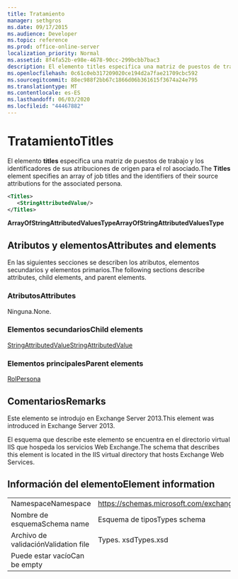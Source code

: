 ```yaml
---
title: Tratamiento
manager: sethgros
ms.date: 09/17/2015
ms.audience: Developer
ms.topic: reference
ms.prod: office-online-server
localization_priority: Normal
ms.assetid: 8f4fa52b-e98e-4678-90cc-299bcbb7bac3
description: El elemento titles especifica una matriz de puestos de trabajo y los identificadores de sus atribuciones de origen para el rol asociado.
ms.openlocfilehash: 0c61c0eb317209020ce194d2a7fae21709cbc592
ms.sourcegitcommit: 88ec988f2bb67c1866d06b361615f3674a24e795
ms.translationtype: MT
ms.contentlocale: es-ES
ms.lasthandoff: 06/03/2020
ms.locfileid: "44467882"
---
```

# <a name="titles"></a><span data-ttu-id="6bbf8-103">Tratamiento</span><span class="sxs-lookup"><span data-stu-id="6bbf8-103">Titles</span></span>

<span data-ttu-id="6bbf8-104">El elemento **titles** especifica una matriz de puestos de trabajo y los identificadores de sus atribuciones de origen para el rol asociado.</span><span class="sxs-lookup"><span data-stu-id="6bbf8-104">The **Titles** element specifies an array of job titles and the identifiers of their source attributions for the associated persona.</span></span> 
  
```XML
<Titles>
   <StringAttributedValue/>
</Titles>
```

 <span data-ttu-id="6bbf8-105">**ArrayOfStringAttributedValuesType**</span><span class="sxs-lookup"><span data-stu-id="6bbf8-105">**ArrayOfStringAttributedValuesType**</span></span>
## <a name="attributes-and-elements"></a><span data-ttu-id="6bbf8-106">Atributos y elementos</span><span class="sxs-lookup"><span data-stu-id="6bbf8-106">Attributes and elements</span></span>

<span data-ttu-id="6bbf8-107">En las siguientes secciones se describen los atributos, elementos secundarios y elementos primarios.</span><span class="sxs-lookup"><span data-stu-id="6bbf8-107">The following sections describe attributes, child elements, and parent elements.</span></span>
  
### <a name="attributes"></a><span data-ttu-id="6bbf8-108">Atributos</span><span class="sxs-lookup"><span data-stu-id="6bbf8-108">Attributes</span></span>

<span data-ttu-id="6bbf8-109">Ninguna.</span><span class="sxs-lookup"><span data-stu-id="6bbf8-109">None.</span></span>
  
### <a name="child-elements"></a><span data-ttu-id="6bbf8-110">Elementos secundarios</span><span class="sxs-lookup"><span data-stu-id="6bbf8-110">Child elements</span></span>

[<span data-ttu-id="6bbf8-111">StringAttributedValue</span><span class="sxs-lookup"><span data-stu-id="6bbf8-111">StringAttributedValue</span></span>](stringattributedvalue.md)
  
### <a name="parent-elements"></a><span data-ttu-id="6bbf8-112">Elementos principales</span><span class="sxs-lookup"><span data-stu-id="6bbf8-112">Parent elements</span></span>

[<span data-ttu-id="6bbf8-113">Rol</span><span class="sxs-lookup"><span data-stu-id="6bbf8-113">Persona</span></span>](persona.md)
  
## <a name="remarks"></a><span data-ttu-id="6bbf8-114">Comentarios</span><span class="sxs-lookup"><span data-stu-id="6bbf8-114">Remarks</span></span>

<span data-ttu-id="6bbf8-115">Este elemento se introdujo en Exchange Server 2013.</span><span class="sxs-lookup"><span data-stu-id="6bbf8-115">This element was introduced in Exchange Server 2013.</span></span>
  
<span data-ttu-id="6bbf8-116">El esquema que describe este elemento se encuentra en el directorio virtual IIS que hospeda los servicios Web Exchange.</span><span class="sxs-lookup"><span data-stu-id="6bbf8-116">The schema that describes this element is located in the IIS virtual directory that hosts Exchange Web Services.</span></span>
  
## <a name="element-information"></a><span data-ttu-id="6bbf8-117">Información del elemento</span><span class="sxs-lookup"><span data-stu-id="6bbf8-117">Element information</span></span>

|||
|:-----|:-----|
|<span data-ttu-id="6bbf8-118">Namespace</span><span class="sxs-lookup"><span data-stu-id="6bbf8-118">Namespace</span></span>  <br/> |https://schemas.microsoft.com/exchange/services/2006/types  <br/> |
|<span data-ttu-id="6bbf8-119">Nombre de esquema</span><span class="sxs-lookup"><span data-stu-id="6bbf8-119">Schema name</span></span>  <br/> |<span data-ttu-id="6bbf8-120">Esquema de tipos</span><span class="sxs-lookup"><span data-stu-id="6bbf8-120">Types schema</span></span>  <br/> |
|<span data-ttu-id="6bbf8-121">Archivo de validación</span><span class="sxs-lookup"><span data-stu-id="6bbf8-121">Validation file</span></span>  <br/> |<span data-ttu-id="6bbf8-122">Types. xsd</span><span class="sxs-lookup"><span data-stu-id="6bbf8-122">Types.xsd</span></span>  <br/> |
|<span data-ttu-id="6bbf8-123">Puede estar vacío</span><span class="sxs-lookup"><span data-stu-id="6bbf8-123">Can be empty</span></span>  <br/> ||
   

